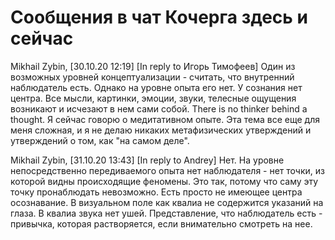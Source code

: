 # Сообщения в чат Кочерга здесь и сейчас

Mikhail Zybin, [30.10.20 12:19]
[In reply to Игорь Тимофеев]
Один из возможных уровней концептуализации - считать, что внутренний наблюдатель есть. Однако на уровне опыта его нет. У сознания нет центра. Все мысли, картинки, эмоции, звуки, телесные ощущения возникают и исчезают в нем сами собой. There is no thinker behind a thought. Я сейчас говорю о медитативном опыте. Эта тема все еще для меня сложная, и я не делаю никаких метафизических утверждений и утверждений о том, как "на самом деле".

Mikhail Zybin, [31.10.20 13:43]
[In reply to Andrey]
Нет. На уровне непосредственно передиваемого опыта нет наблюдателя - нет точки, из которой видны происходящие феномены. Это так, потому что саму эту точку пронаблюдать невозможно. Есть просто не имеющее центра осознавание. В визуальном поле как квалиа не содержится указаний на глаза. В квалиа звука нет ушей. Представление, что наблюдатель есть - привычка, которая растворяется, если внимательно смотреть на нее.
